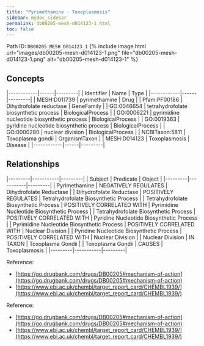 ```yaml
---
title: "Pyrimethamine - Toxoplasmosis"
sidebar: mydoc_sidebar
permalink: db00205-mesh-d014123-1.html
toc: false 
---
```



Path ID: `DB00205_MESH_D014123_1`
{% include image.html url="images/db00205-mesh-d014123-1.png" file="db00205-mesh-d014123-1.png" alt="db00205-mesh-d014123-1" %}

## Concepts

|------------|------|---------|
| Identifier | Name | Type    |
|------------|------|---------|
| MESH:D011739 | pyrimethamine | Drug |
| Pfam:PF00186 | Dihydrofolate reductase | GeneFamily |
| GO:0046654 | tetrahydrofolate biosynthetic process | BiologicalProcess |
| GO:0006221 | pyrimidine nucleotide biosynthetic process | BiologicalProcess |
| GO:0019363 | pyridine nucleotide biosynthetic process | BiologicalProcess |
| GO:0000280 | nuclear division | BiologicalProcess |
| NCBITaxon:5811 | Toxoplasma gondii | OrganismTaxon |
| MESH:D014123 | Toxoplasmosis | Disease |
|------------|------|---------|

## Relationships

|---------|-----------|---------|
| Subject | Predicate | Object  |
|---------|-----------|---------|
| Pyrimethamine | NEGATIVELY REGULATES | Dihydrofolate Reductase |
| Dihydrofolate Reductase | POSITIVELY REGULATES | Tetrahydrofolate Biosynthetic Process |
| Tetrahydrofolate Biosynthetic Process | POSITIVELY CORRELATED WITH | Pyrimidine Nucleotide Biosynthetic Process |
| Tetrahydrofolate Biosynthetic Process | POSITIVELY CORRELATED WITH | Pyridine Nucleotide Biosynthetic Process |
| Pyrimidine Nucleotide Biosynthetic Process | POSITIVELY CORRELATED WITH | Nuclear Division |
| Pyridine Nucleotide Biosynthetic Process | POSITIVELY CORRELATED WITH | Nuclear Division |
| Nuclear Division | IN TAXON | Toxoplasma Gondii |
| Toxoplasma Gondii | CAUSES | Toxoplasmosis |
|---------|-----------|---------|

Reference: 
  - [https://go.drugbank.com/drugs/DB00205#mechanism-of-action](https://go.drugbank.com/drugs/DB00205#mechanism-of-action)
  - [https://www.ebi.ac.uk/chembl/target_report_card/CHEMBL1939/](https://www.ebi.ac.uk/chembl/target_report_card/CHEMBL1939/)

Reference: 
  - [https://go.drugbank.com/drugs/DB00205#mechanism-of-action](https://go.drugbank.com/drugs/DB00205#mechanism-of-action)
  - [https://www.ebi.ac.uk/chembl/target_report_card/CHEMBL1939/](https://www.ebi.ac.uk/chembl/target_report_card/CHEMBL1939/)
